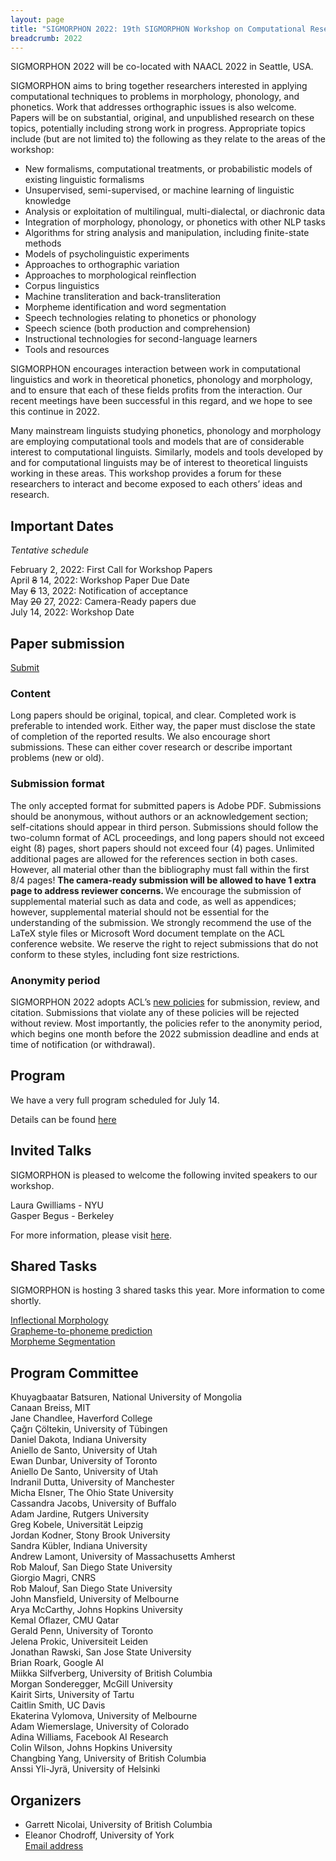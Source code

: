 ```yaml
---
layout: page
title: "SIGMORPHON 2022: 19th SIGMORPHON Workshop on Computational Research in Phonetics, Phonology, and Morphology"
breadcrumb: 2022
---
```



SIGMORPHON 2022 will be co-located with NAACL 2022 in Seattle, USA. <br>


SIGMORPHON aims to bring together researchers interested in applying computational techniques
to problems in morphology, phonology, and phonetics. Work that addresses orthographic issues is also welcome.
Papers will be on substantial, original, and unpublished research on these topics,
potentially including strong work in progress. Appropriate topics include (but are not limited to) the
following as they relate to the areas of the workshop:

- New formalisms, computational treatments, or probabilistic models of existing linguistic formalisms
- Unsupervised, semi-supervised, or machine learning of linguistic knowledge
- Analysis or exploitation of multilingual, multi-dialectal, or diachronic data
- Integration of morphology, phonology, or phonetics with other NLP tasks
- Algorithms for string analysis and manipulation, including finite-state methods
- Models of psycholinguistic experiments
- Approaches to orthographic variation
- Approaches to morphological reinflection
- Corpus linguistics
- Machine transliteration and back-transliteration
- Morpheme identification and word segmentation
- Speech technologies relating to phonetics or phonology
- Speech science (both production and comprehension)
- Instructional technologies for second-language learners
- Tools and resources

SIGMORPHON encourages interaction between work in computational linguistics
and work in theoretical phonetics, phonology and morphology, and to ensure that
each of these fields profits from the interaction. Our recent meetings have been
successful in this regard, and we hope to see this continue in 2022.

Many mainstream linguists studying phonetics, phonology and morphology
are employing computational tools and models that are of
considerable interest to computational linguists. Similarly, models and tools developed by
and for computational linguists may be of interest to theoretical linguists working in these areas.
This workshop provides a forum for these researchers to interact
and become exposed to each others’ ideas and research.




## Important Dates 

*Tentative schedule*

February 2, 2022: First Call for Workshop Papers <br>
April ~~8~~ 14, 2022: Workshop Paper Due Date <br>
May ~~6~~ 13, 2022: Notification of acceptance <br>
May ~~20~~ 27, 2022: Camera-Ready papers due <br>
July 14, 2022: Workshop Date <br>

## Paper submission

[Submit](https://www.softconf.com/naacl2022/SIGMORPHON2022/)

### Content

Long papers should be original, topical, and clear. Completed work is preferable to intended work.
Either way, the paper must disclose the state of completion of the reported results.
We also encourage short submissions. These can either cover research or describe
important problems (new or old).

### Submission format

The only accepted format for submitted papers is Adobe PDF. Submissions should be anonymous,
without authors or an acknowledgement section; self-citations should appear in third person.
Submissions should follow the two-column format of ACL proceedings,
and long papers should not exceed eight (8) pages, short papers should not exceed four (4) pages.
Unlimited additional pages are allowed for the references section in both cases.
However, all material other than the bibliography must fall within the first 8/4 pages!
<strong> The camera-ready submission will be allowed to have 1 extra page to address reviewer concerns. </strong>
We encourage the submission of supplemental material such as data and code,
as well as appendices; however, supplemental material should not be essential
for the understanding of the submission.
We strongly recommend the use of the LaTeX style files or Microsoft Word document
template on the ACL conference website. We reserve the right to reject submissions
that do not conform to these styles, including font size restrictions.

### Anonymity period

SIGMORPHON 2022 adopts ACL’s [new policies](aclweb.org/adminwiki/index.php?title=ACL_Policies_for_Submission,_Review_and_Citation) for submission, review, and citation.
Submissions that violate any of these policies will be rejected without review.
Most importantly, the policies refer to the anonymity period, which begins
one month before the 2022 submission deadline and ends at time of notification (or withdrawal).


## Program

We have a very full program scheduled for July 14.

Details can be found [here](program.md)


## Invited Talks

SIGMORPHON is pleased to welcome the following invited speakers to our workshop.

Laura Gwilliams - NYU <br>
Gasper Begus - Berkeley <br>

For more information, please visit [here](invited.md).


## Shared Tasks

SIGMORPHON is hosting 3 shared tasks this year.  More information to come shortly.

[Inflectional Morphology](https://github.com/sigmorphon/2022InflectionST) <br>
[Grapheme-to-phoneme prediction](https://github.com/sigmorphon/sigmorphon.github.io/blob/master/sharedtasks/2022/G2P.md) <br>
[Morpheme Segmentation](https://github.com/sigmorphon/2022SegmentationST)

## Program Committee

Khuyagbaatar Batsuren, National University of Mongolia <br>
Canaan Breiss, MIT <br>
Jane	Chandlee,	Haverford College	<br>
Çağrı	Çöltekin,	University of Tübingen	<br>
Daniel Dakota,	Indiana University	<br>
Aniello de Santo, University of Utah <br>
Ewan Dunbar, University of Toronto <br>
Aniello De Santo, University of Utah <br>
Indranil Dutta, University of Manchester <br>
Micha	Elsner,	The Ohio State University	<br>
Cassandra Jacobs, University of Buffalo <br>
Adam	Jardine,	Rutgers University <br>
Greg	Kobele,	Universität Leipzig <br>
Jordan Kodner, Stony Brook University <br>
Sandra Kübler,	Indiana University	<br>
Andrew Lamont,	University of Massachusetts Amherst	<br>
Rob Malouf, San Diego State University <br>
Giorgio Magri, CNRS <br>
Rob Malouf, San Diego State University <br>
John Mansfield, University of Melbourne <br>
Arya McCarthy, Johns Hopkins University <br>
Kemal Oflazer,	CMU Qatar	<br>
Gerald Penn,	University of Toronto	<br>
Jelena Prokic,	Universiteit Leiden	<br>
Jonathan Rawski, San Jose State University <br>
Brian Roark, Google AI <br>
Miikka Silfverberg,	University of British Columbia <br>
Morgan Sonderegger, McGill University <br>
Kairit Sirts,	University of Tartu	<br>
Caitlin Smith, UC Davis <br>
Ekaterina Vylomova, University of Melbourne <br>
Adam Wiemerslage, University of Colorado <br>
Adina	Williams,	Facebook AI Research <br>
Colin Wilson, Johns Hopkins University <br>
Changbing Yang, University of British Columbia <br>
Anssi	Yli-Jyrä,	University of Helsinki <br>


## Organizers

- Garrett Nicolai, University of British Columbia <br>
- Eleanor Chodroff, University of York <br>
[Email address](mailto:sigmorphon@gmail.com)


